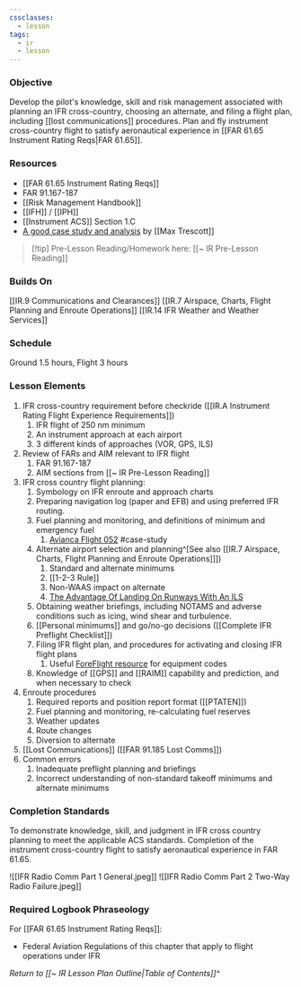 ```yaml
---
cssclasses:
  - lesson
tags:
  - ir
  - lesson
---
```

### Objective
Develop the pilot's knowledge, skill and risk management associated with planning an IFR cross-country, choosing an alternate, and filing a flight plan, including [[lost communications]] procedures. Plan and fly instrument cross-country flight to satisfy aeronautical experience in [[FAR 61.65 Instrument Rating Reqs|FAR 61.65]].

### Resources
- [[FAR 61.65 Instrument Rating Reqs]]
- FAR 91.167-187
- [[Risk Management Handbook]]
- [[IFH]] / [[IPH]] 
- [[Instrument ACS]] Section 1.C
- [A good case study and analysis](https://aviationnewstalk.libsyn.com/342-n990pt-cirrus-sr22-fatal-accident-at-kbhb-bar-harbor-maine) by [[Max Trescott]]

> [!tip] Pre-Lesson Reading/Homework here: [[~ IR Pre-Lesson Reading]]

### Builds On
[[IR.9 Communications and Clearances]]
[[IR.7 Airspace, Charts, Flight Planning and Enroute Operations]]
[[IR.14 IFR Weather and Weather Services]]

### Schedule
Ground 1.5 hours, Flight 3 hours 

### Lesson Elements
1. IFR cross-country requirement before checkride ([[IR.A Instrument Rating Flight Experience Requirements]])
	1. IFR flight of 250 nm minimum 
	2. An instrument approach at each airport 
	3. 3 different kinds of approaches (VOR, GPS, ILS)
2. Review of FARs and AIM relevant to IFR flight
	1. FAR 91.167-187
	2. AIM sections from [[~ IR Pre-Lesson Reading]]
3. IFR cross country flight planning: 
	1. Symbology on IFR enroute and approach charts 
	2. Preparing navigation log (paper and EFB) and using preferred IFR routing. 
	3. Fuel planning and monitoring, and definitions of minimum and emergency fuel 
		1. [Avianca Flight 052](https://en.wikipedia.org/wiki/Avianca_Flight_052) #case-study
	4. Alternate airport selection and planning^[See also [[IR.7 Airspace, Charts, Flight Planning and Enroute Operations]]])
		1. Standard and alternate minimums
		2. [[1-2-3 Rule]]
		3. Non-WAAS impact on alternate
		4. [The Advantage Of Landing On Runways With An ILS](https://www.boldmethod.com/shorts/shorts.ifr.0103/)
	6. Obtaining weather briefings, including NOTAMS and adverse conditions such as icing, wind shear and turbulence. 
	7. [[Personal minimums]] and go/no-go decisions ([[Complete IFR Preflight Checklist]])
	8. Filing IFR flight plan, and procedures for activating and closing IFR flight plans
		1. Useful [ForeFlight resource](https://support.foreflight.com/hc/en-us/articles/360049193173-ICAO-Equipment-and-PBN-Guide) for equipment codes
	9. Knowledge of [[GPS]] and [[RAIM]] capability and prediction, and when necessary to check
4. Enroute procedures
	1. Required reports and position report format ([[PTATEN]])
	2. Fuel planning and monitoring, re-calculating fuel reserves 
	3. Weather updates 
	4. Route changes 
	5. Diversion to alternate 
5. [[Lost Communications]] ([[FAR 91.185 Lost Comms]])
6. Common errors 
	1. Inadequate preflight planning and briefings 
	2. Incorrect understanding of non-standard takeoff minimums and alternate minimums

### Completion Standards
To demonstrate knowledge, skill, and judgment in IFR cross country planning to meet the applicable ACS standards. Completion of the instrument cross-country flight to satisfy aeronautical experience in FAR 61.65.

![[IFR Radio Comm Part 1 General.jpeg]]
![[IFR Radio Comm Part 2 Two-Way Radio Failure.jpeg]]

### Required Logbook Phraseology
For [[FAR 61.65 Instrument Rating Reqs]]:
- Federal Aviation Regulations of this chapter that apply to flight operations under IFR

*Return to [[~ IR Lesson Plan Outline|Table of Contents]]^*